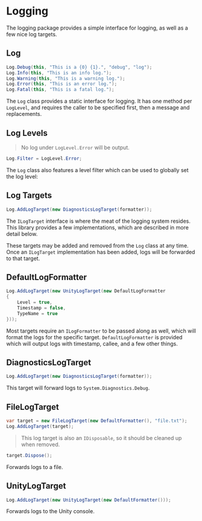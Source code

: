 # Logging

The logging package provides a simple interface for logging, as well as a few nice log targets.

## Log

```csharp
Log.Debug(this, "This is a {0} {1}.", "debug", "log");
Log.Info(this, "This is an info log.");
Log.Warning(this, "This is a warning log.");
Log.Error(this, "This is an error log.");
Log.Fatal(this, "This is a fatal log.");
```

The `Log` class provides a static interface for logging. It has one method per `LogLevel`, and requires the caller to be specified first, then a message and replacements.

## Log Levels

> No log under `LogLevel.Error` will be output.

```csharp
Log.Filter = LogLevel.Error;
```

The `Log` class also features a level filter which can be used to globally set the log level:

## Log Targets

```csharp
Log.AddLogTarget(new DiagnosticsLogTarget(formatter));
```

The `ILogTarget` interface is where the meat of the logging system resides. This library provides a few implementations, which are described in more detail below.

These targets may be added and removed from the `Log` class at any time. Once an `ILogTarget` implementation has been added, logs will be forwarded to that target.

## DefaultLogFormatter

```csharp
Log.AddLogTarget(new UnityLogTarget(new DefaultLogFormatter
{
	Level = true,
	Timestamp = false,
	TypeName = true
}));
```

Most targets require an `ILogFormatter` to be passed along as well, which will format the logs for the specific target. `DefaultLogFormatter` is provided which will output logs with timestamp, callee, and a few other things.

## DiagnosticsLogTarget

```csharp
Log.AddLogTarget(new DiagnosticsLogTarget(formatter));
```

This target will forward logs to `System.Diagnostics.Debug`.

## FileLogTarget

```csharp
var target = new FileLogTarget(new DefaultFormatter(), "file.txt");
Log.AddLogTarget(target);
```

> This log target is also an `IDisposable`, so it should be cleaned up when removed.

```csharp
target.Dispose();
```

Forwards logs to a file.

## UnityLogTarget

```csharp
Log.AddLogTarget(new UnityLogTarget(new DefaultFormatter()));
```

Forwards logs to the Unity console.